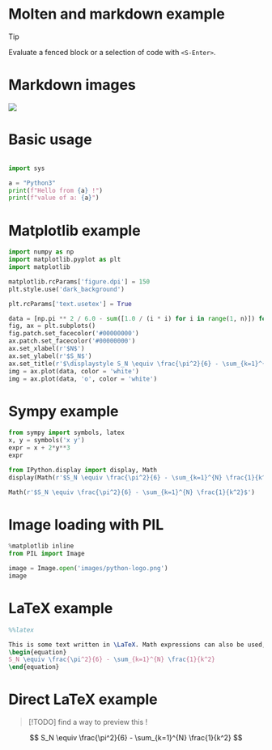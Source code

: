 # Molten and markdown example

> [!TIP]
> Evaluate a fenced block or a selection of code with `<S-Enter>`.

# Markdown images

![](../images/python-logo.png)

# Basic usage

```python

import sys

a = "Python3"
print(f"Hello from {a} !")
print(f"value of a: {a}")
```


# Matplotlib example

```python
import numpy as np
import matplotlib.pyplot as plt
import matplotlib

matplotlib.rcParams['figure.dpi'] = 150
plt.style.use('dark_background')

plt.rcParams['text.usetex'] = True

data = [np.pi ** 2 / 6.0 - sum([1.0 / (i * i) for i in range(1, n)]) for n in range(1, 20)]
fig, ax = plt.subplots()
fig.patch.set_facecolor('#00000000')
ax.patch.set_facecolor('#00000000')
ax.set_xlabel(r'$N$')
ax.set_ylabel(r'$S_N$')
ax.set_title(r'$\displaystyle S_N \equiv \frac{\pi^2}{6} - \sum_{k=1}^{N} \frac{1}{k^2}$')
img = ax.plot(data, color = 'white')
img = ax.plot(data, 'o', color = 'white')
```


# Sympy example

```python
from sympy import symbols, latex
x, y = symbols('x y')
expr = x + 2*y**3
expr
```


```python
from IPython.display import display, Math
display(Math(r'$S_N \equiv \frac{\pi^2}{6} - \sum_{k=1}^{N} \frac{1}{k^2}$'))
```


```python
Math(r'$S_N \equiv \frac{\pi^2}{6} - \sum_{k=1}^{N} \frac{1}{k^2}$')
```


# Image loading with PIL

```python
%matplotlib inline
from PIL import Image

image = Image.open('images/python-logo.png')
image
```

# LaTeX example

```latex
%%latex

This is some text written in \LaTeX. Math expressions can also be used, as in the following:
\begin{equation}
S_N \equiv \frac{\pi^2}{6} - \sum_{k=1}^{N} \frac{1}{k^2}
\end{equation}
```


# Direct LaTeX example

> [!TODO]
> find a way to preview this !

$$
S_N \equiv \frac{\pi^2}{6} - \sum_{k=1}^{N} \frac{1}{k^2}
$$


